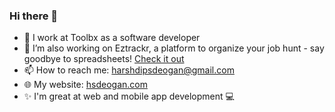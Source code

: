 ### Hi there 👋

- 💼 I work at Toolbx as a software developer 
- 🔭 I’m also working on Eztrackr, a platform to organize your job hunt - say goodbye to spreadsheets! [Check it out](https://eztrackr.app)
- 📫 How to reach me: harshdipsdeogan@gmail.com
- 🌐 My website: <a href="https://hsdeogan.com">hsdeogan.com</a>
- ✨ I'm great at web and mobile app development 💻 

